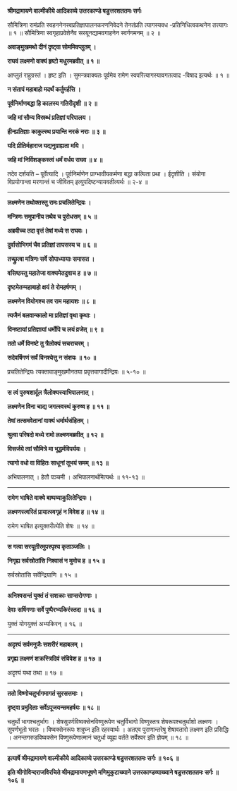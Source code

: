 **श्रीमद्रामायणे वाल्मीकीये आदिकाव्ये उत्तरकाण्डे षडुत्तरशततमः सर्गः**

सौमित्रिणा रामंप्रति स्वहननेनस्वप्रतिज्ञापालनकरणनिवेदने तेनतंप्रति त्यागस्यवध -प्रतिनिधित्वकथनेन तत्त्यागः ॥ १ ॥ सौमित्रिणा स्वगृहाप्रवेशेनैव सरयूनद्यामवगाहनेन स्वर्गगमनम् ॥ २ ॥

**अवाङ्मुखमथो दीनं दृष्ट्वा सोममिवप्लुतम् ।**

**राघवं लक्ष्मणो वाक्यं हृष्टो मधुरमब्रवीत् ॥ १ ॥**

आप्लुतं राहुग्रस्तं । हृष्ट इति । सुमन्त्रवाक्यतः पूर्वमेव रामेण स्वपरित्यागस्यावगतत्वाद -विषाद इत्यर्थः ॥ १ ॥

**न संतापं महाबाहो मदर्थं कर्तुमर्हसि ।**

**पूर्वनिर्माणबद्धा हि कालस्य गतिरीदृशी ॥ २ ॥**

**जहि मां सौम्य विस्रब्धं प्रतिज्ञां परिपालय ।**

**हीनप्रतिज्ञाः काकुत्स्थ प्रयान्ति नरकं नराः ॥ ३ ॥**

**यदि प्रीतिर्महाराज यद्यनुग्राह्यता मयि ।**

**जहि मां निर्विशङ्कस्त्वं धर्मं वर्धय राघव ॥ ४ ॥**

तदेव दर्शयति – पूर्वेत्यादि । पूर्वनिर्माणेन प्राग्भावीयकर्मणा बद्धा कल्पिता प्रथा । ईदृशीति । संयोगा विप्रयोगान्ता मरणान्तं च जीवितम् इत्युपदिष्टन्यायवतीत्यर्थः ॥ २-४ ॥

****

**लक्ष्मणेन तथोक्तस्तु रामः प्रचलितेन्द्रियः ।**

**मन्त्रिणः समुपानीय तथैव च पुरोधसम् ॥ ५ ॥**

**अब्रवीच्च तदा वृत्तं तेषां मध्ये स राघवः ।**

**दुर्वासोभिगमं चैव प्रतिज्ञां तापसस्य च ॥ ६ ॥**

**तच्छ्रुत्वा मत्रिणः सर्वे सोपाध्यायाः समासत ।**

**वसिष्ठस्तु महातेजा वाक्यमेतदुवाच ह ॥ ७ ॥**

**दृष्टमेतन्महाबाहो क्षयं ते रोमहर्षणम् ।**

**लक्ष्मणेन वियोगश्च तव राम महायशः ॥ ८ ॥**

**त्यजैनं बलवान्कालो मा प्रतिज्ञां वृथा कृथाः ।**

**विनष्टायां प्रतिज्ञायां धर्मोपि च लयं व्रजेत् ॥ ९ ॥**

**ततो धर्मे विनष्टे तु त्रैलोक्यं सचराचरम् ।**

**सदेवर्षिगणं सर्वं विनश्येत्तु न संशयः ॥ १० ॥**

प्रचलितेन्द्रियः त्यक्तावाङ्मुखमौनतया प्रवृत्तवागादीन्द्रियः ॥ ५-१० ॥

****

**स त्वं पुरुषशार्दूल त्रैलोक्यस्याभिपालनात् ।**

**लक्ष्मणेन विना चाद्य जगत्स्वस्थं कुरुष्व ह ॥ ११ ॥**

**तेषां तत्समवेतानां वाक्यं धर्मार्थसंहितम् ।**

**श्रुत्वा परिषदो मध्ये रामो लक्ष्मणमब्रवीत् ॥ १२ ॥**

**विसर्जये त्वां सौमित्रे मा भूद्धर्मविपर्ययः ।**

**त्यागो वधो वा विहितः साधूनां तूभयं समम् ॥ १३ ॥**

अभिपालनात् । हेतौ पञ्चमी । अभिपालनार्थमित्यर्थः ॥ ११-१३ ॥

****

**रामेण भाषिते वाक्ये बाष्पव्याकुलितेन्द्रियः ।**

**लक्ष्मणस्त्वरितं प्रायात्स्वगृहं न विवेश ह ॥ १४ ॥**

रामेण भाषित इत्युक्तरीत्येति शेषः ॥ १४ ॥

****

**स गत्वा सरयूतीरमुपस्पृश्य कृताञ्जलिः ।**

**निगृह्य सर्वस्रोतांसि निश्वासं न मुमोच ह ॥ १५ ॥**

सर्वस्रोतांसि सर्वेन्द्रियाणि ॥ १५ ॥

****

**अनिश्वसन्तं युक्तं तं सशक्राः साप्सरोगणाः ।**

**देवाः सर्षिगणाः सर्वे पुष्पैरभ्यकिरंस्तदा ॥ १६ ॥**

युक्तं योगयुक्तं अभ्यकिरन् ॥ १६ ॥

****

**अदृश्यं सर्वमनुजैः सशरीरं महाबलम् ।**

**प्रगृह्य लक्ष्मणं शक्रस्त्रिदिवं संविवेश ह ॥ १७ ॥**

अदृश्यं यथा तथा ॥ १७ ॥

****

**ततो विष्णोचतुर्भागमागतं सुरसत्तमाः ।**

**दृष्ट्वा प्रमुदिताः सर्वेऽपूजयन्समहर्षयः ॥ १८ ॥**

चतुर्थो भागश्चतुर्भागः । शेषसुपर्णविष्वक्सेनविष्णुरूपेण चतुर्विभागो विष्णुस्तत्र शेषरूपश्चतुर्थांशो लक्ष्मणः । सुपर्णभूतो भरतः । विष्वक्सेनरूपः शत्रुघ्न इति रहस्यार्थः । अतएव पुराणान्तरेषु शेषावतारो लक्ष्मण इति प्रसिद्धिः । अनन्तगरुडविष्वक्सेन विष्णुरूपेणात्मानं चतुर्धा व्यूह्य वर्तते सर्वेश्वर इति ज्ञेयम् ॥ १८ ॥

****

**इत्यार्षे श्रीमद्रामायणे वाल्मीकीये आदिकाव्ये उत्तरकाण्डे षडुत्तरशततमः सर्गः ॥ १०६ ॥**

**इति श्रीगोविन्दराजविरचिते श्रीमद्रामायणभूषणे मणिमुकुटाख्याने उत्तरकाण्डव्याख्याने षडुत्तरशततमः सर्गः ॥ १०६ ॥**
